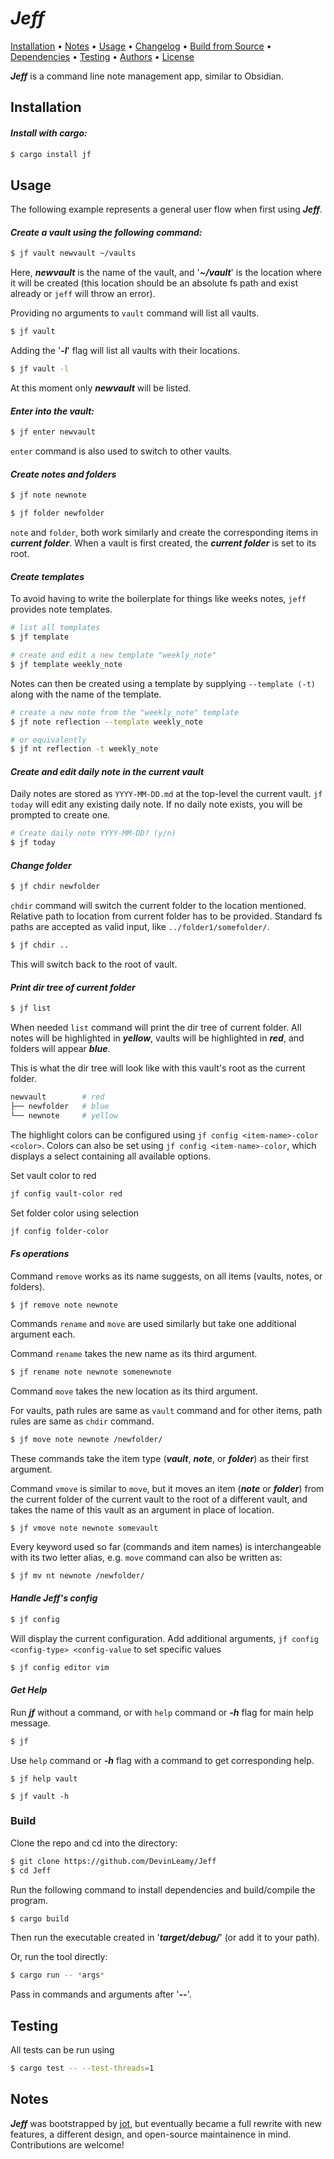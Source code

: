 # *Jeff*

<p>
  <a href="#installation">Installation</a> •
  <a href="#notes">Notes</a> •
  <a href="#usage">Usage</a> •
  <a href="#changelog">Changelog</a> •
  <a href="#build-from-source">Build from Source</a> •
  <a href="#dependencies">Dependencies</a> •
  <a href="#testing">Testing</a> •
  <a href="#authors">Authors</a> •
  <a href="#license">License</a>
</p>

***Jeff*** is a command line note management app, similar to Obsidian.


## Installation

#### ***Install with cargo:***

```bash
$ cargo install jf
```

<!-- ## Notes

- App data is stored in config and data files in locations generated by the [***directories***](https://crates.io/crates/directories) crate. Individual Vault data is stored in '***.jeff***' folder inside each vault. It is advised that these files not be tampered with, since atm there's no way to automatically fix them.
- App data files are generated in their default state the first time a command is run, if they don't exist already. Vault data files are generated in their default state when a vault is created.
- App config has two fields: ***editor*** & ***conflict***.
    - ***editor*** by default is set to ***nvim*** and ***conflict*** to ***true***.
    - ***conflict*** field tells `jeff` if the editor conflicts with it for control over the terminal. Set it to *true* for editors like *nvim* and *false* for editors like *notepad*. -->

## Usage

The following example represents a general user flow when first using ***Jeff***.

#### ***Create a vault using the following command:***

```bash
$ jf vault newvault ~/vaults 
```

Here, ***newvault*** is the name of the vault, and '***~/vault***' is the location where it will be created (this location should be an absolute fs path and exist already or `jeff` will throw an error).

Providing no arguments to `vault` command will list all vaults.

```bash
$ jf vault
```

Adding the '***-l***' flag will list all vaults with their locations. 

```bash
$ jf vault -l
```

At this moment only ***newvault*** will be listed.

#### ***Enter into the vault:***

```bash
$ jf enter newvault
```

`enter` command is also used to switch to other vaults.


#### ***Create notes and folders***

```bash
$ jf note newnote
```

```bash
$ jf folder newfolder
```

`note` and `folder`, both work similarly and create the corresponding items in ***current folder***. When a vault is first created, the ***current folder*** is set to its root.

#### ***Create templates***

To avoid having to write the boilerplate for things like weeks notes, `jeff` provides note templates.

```bash
# list all templates
$ jf template
```

```bash
# create and edit a new template "weekly_note"
$ jf template weekly_note
```

Notes can then be created using a template by supplying `--template (-t)` along with the name of the template.
```bash
# create a new note from the "weekly_note" template
$ jf note reflection --template weekly_note

# or equivalently
$ jf nt reflection -t weekly_note
```

#### ***Create and edit daily note in the current vault***

Daily notes are stored as `YYYY-MM-DD.md` at the top-level the current vault. `jf today` will edit any existing daily note. If no daily note exists, 
you will be prompted to create one.

```bash
# Create daily note YYYY-MM-DD? (y/n)
$ jf today 
```


#### ***Change folder***

```bash
$ jf chdir newfolder
```

`chdir` command will switch the current folder to the location mentioned. 
<br>
Relative path to location from current folder has to be provided. Standard fs paths are accepted as valid input, like `../folder1/somefolder/`.

```bash
$ jf chdir ..
```

This will switch back to the root of vault.

#### ***Print dir tree of current folder***

```bash
$ jf list
```

When needed `list` command will print the dir tree of current folder.
All notes will be highlighted in ***yellow***,
vaults will be highlighted in ***red***, and folders will appear ***blue***.

This is what the dir tree will look like with this vault's root as the current folder.

```bash
newvault        # red 
├── newfolder   # blue 
└── newnote     # yellow 
```
The highlight colors can be configured using `jf config <item-name>-color <color>`. Colors can also be set using `jf config <item-name>-color`, which displays a select containing all available options.


Set vault color to red
```bash
jf config vault-color red
```
Set folder color using selection
```bash
jf config folder-color
```


#### ***Fs operations***

Command `remove`  works as its name suggests, on all items (vaults, notes, or folders).

```
$ jf remove note newnote 
```

Commands `rename` and `move` are used similarly but take one additional argument each.

Command `rename` takes the new name as its third argument.

```bash
$ jf rename note newnote somenewnote
```

Command `move` takes the new location as its third argument.

For vaults, path rules are same as `vault` command and for other items, path rules are same as `chdir` command.

```bash
$ jf move note newnote /newfolder/
```

These commands take the item type (***vault***, ***note***, or ***folder***) as their first argument.

Command `vmove` is similar to `move`, but it moves an item (***note*** or ***folder***) from the current folder of the current vault to the root of a different vault, and takes the name of this vault as an argument in place of location.

```bash
$ jf vmove note newnote somevault 
```

Every keyword used so far (commands and item names) is interchangeable with its two letter alias, e.g. `move` command can also be written as:

```
$ jf mv nt newnote /newfolder/
```

#### ***Handle Jeff's config***

```bash
$ jf config 
```
Will display the current configuration. Add additional arguments, `jf config <config-type> <config-value` to set specific values 

```bash
$ jf config editor vim 
```

#### ***Get Help***

Run ***jf*** without a command, or with `help` command or ***-h*** flag for main help message.   

```bash
$ jf
```

Use `help` command or ***-h*** flag with a command to get corresponding help.

```
$ jf help vault
```

```
$ jf vault -h
```

### Build

Clone the repo and cd into the directory: 

```bash
$ git clone https://github.com/DevinLeamy/Jeff
$ cd Jeff
```

Run the following command to install dependencies and build/compile the program. 

```bash
$ cargo build 
```

Then run the executable created in '***target/debug/***' (or add it to your path).

Or, run the tool directly:

```bash
$ cargo run -- *args*
```

Pass in commands and arguments after '***--***'.

<!-- ## Dependencies

- [***serde***](https://serde.rs/) & [***toml***](https://docs.rs/toml/latest/toml/) have been used in tandem to read and write data files. 
- [***clap***](https://docs.rs/clap/latest/clap/) has been used to create the command line interface.
- [***directories***](https://docs.rs/directories/latest/directories/) has been used to generate os-dependent config and data file locations.
- [***chrono***](https://docs.rs/chrono/0.4.22/chrono/) has been used to determine datetime information. 
- [***anyhow***](https://docs.rs/anyhow/1.0.66/anyhow/) has been used to handle errors.
- [***colored***](https://docs.rs/colored/latest/colored/) has been used to display colored text output.
- [***lazy_static***](https://docs.rs/lazy_static/latest/lazy_static/) has been used to obtain static values created at runtime.  -->

## Testing

All tests can be run using 
```bash
$ cargo test -- --test-threads=1
```

## Notes
***Jeff*** was bootstrapped by [jot](https://crates.io/crates/jf), but eventually became a full rewrite with new features, a different design, and open-source maintainence in mind. Contributions are welcome!
